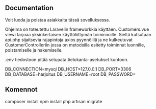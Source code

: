 ## Documentation

Voit luoda ja poistaa asiakkaita tässä sovelluksessa.

Ohjelma on toteutettu Laravelin frameworkkia käyttäen. Customers.vue viewi tarjoaa yksinkertaisen käyttöliittymän toiminnoille. Sieltä kutsutaan api.php sijaitsevia rajapintoja axios pyynnöillä ja ne kulkeutuvat CustomerControlleriin jossa on metodeilla esitetty toiminnat luonnille, poistamiselle ja hakemiselle.

.env tiedostoon pitää setupata tietokanta-asetukset kuntoon.

DB_CONNECTION=mysql
DB_HOST=127.0.0.1
DB_PORT=3306
DB_DATABASE=harjoitus
DB_USERNAME=root
DB_PASSWORD=

## Komennot

composer install
npm install
php artisan migrate